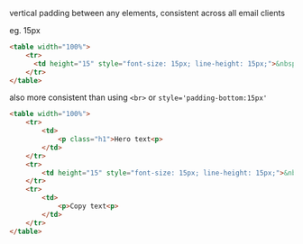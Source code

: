 vertical padding between any elements, consistent across all email clients

eg. 15px
```html
<table width="100%">
    <tr>
      <td height="15" style="font-size: 15px; line-height: 15px;">&nbsp;</td>
    </tr>
</table>
```

also more consistent than using `<br>` or `style='padding-bottom:15px'` 


```html
<table width="100%">
    <tr>
        <td>
            <p class="h1">Hero text<p>
        </td>
    </tr>
    <tr>
        <td height="15" style="font-size: 15px; line-height: 15px;">&nbsp;</td>
    </tr>
    <tr>
        <td>
            <p>Copy text<p>
        </td>
    </tr>
</table>
```
